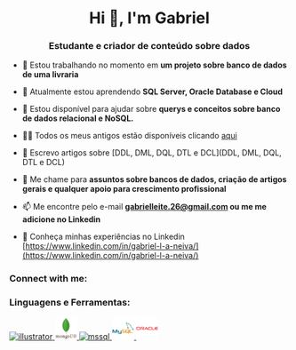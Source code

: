 <h1 align="center">Hi 👋, I'm Gabriel</h1>
<h3 align="center">Estudante e criador de conteúdo sobre dados</h3>

- 🔭 Estou trabalhando no momento em **um projeto sobre banco de dados de uma livraria**

- 🌱 Atualmente estou aprendendo **SQL Server, Oracle Database e Cloud**

- 🤝 Estou disponível para ajudar sobre **querys e conceitos sobre banco de dados relacional e NoSQL.**

- 👨‍💻 Todos os meus antigos estão disponíveis clicando [aqui](https://www.linkedin.com/today/author/gabriel-l-a-neiva?trk=pulse-article_more-articles)

- 📝 Escrevo artigos sobre [DDL, DML, DQL, DTL e DCL](DDL, DML, DQL, DTL e DCL)

- 💬 Me chame para **assuntos sobre bancos de dados, criação de artigos gerais e qualquer apoio para crescimento profissional**

- 📫 Me encontre pelo e-mail **gabrielleite.26@gmail.com ou me me adicione no Linkedin**

- 📄 Conheça minhas experiências no Linkedin [https://www.linkedin.com/in/gabriel-l-a-neiva/](https://www.linkedin.com/in/gabriel-l-a-neiva/)


<h3 align="left">Connect with me:</h3>
<p align="left">
</p>

<h3 align="left">Linguagens e Ferramentas:</h3>
<p align="left"> <a href="https://www.adobe.com/in/products/illustrator.html" target="_blank" rel="noreferrer"> <img src="https://www.vectorlogo.zone/logos/adobe_illustrator/adobe_illustrator-icon.svg" alt="illustrator" width="40" height="40"/> </a> <a href="https://www.mongodb.com/" target="_blank" rel="noreferrer"> <img src="https://raw.githubusercontent.com/devicons/devicon/master/icons/mongodb/mongodb-original-wordmark.svg" alt="mongodb" width="40" height="40"/> </a> <a href="https://www.microsoft.com/en-us/sql-server" target="_blank" rel="noreferrer"> <img src="https://www.svgrepo.com/show/303229/microsoft-sql-server-logo.svg" alt="mssql" width="40" height="40"/> </a> <a href="https://www.mysql.com/" target="_blank" rel="noreferrer"> <img src="https://raw.githubusercontent.com/devicons/devicon/master/icons/mysql/mysql-original-wordmark.svg" alt="mysql" width="40" height="40"/> </a> <a href="https://www.oracle.com/" target="_blank" rel="noreferrer"> <img src="https://raw.githubusercontent.com/devicons/devicon/master/icons/oracle/oracle-original.svg" alt="oracle" width="40" height="40"/> </a> </p>
